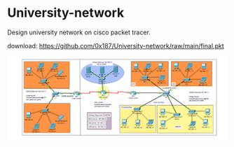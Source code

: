 # University-network
Design university network on cisco packet tracer.

download: https://github.com/0x187/University-network/raw/main/final.pkt

![alt text](https://raw.githubusercontent.com/0x187/University-network/main/img/Capture.PNG)
